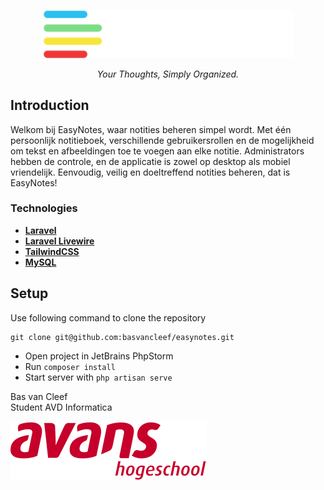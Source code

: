<p align="center"><img src="public/images/logo.svg" width="400" alt="EasyNotes Logo"></p>

<p align="center">
<i>Your Thoughts, Simply Organized.</i>
</p>

## Introduction

Welkom bij EasyNotes, waar notities beheren simpel wordt. Met één persoonlijk notitieboek, verschillende
gebruikersrollen en de mogelijkheid om tekst en afbeeldingen toe te voegen aan elke notitie. Administrators hebben de
controle, en de applicatie is zowel op desktop als mobiel vriendelijk. Eenvoudig, veilig en doeltreffend notities
beheren, dat is EasyNotes!

### Technologies

- **[Laravel](https://laravel.com/)**
- **[Laravel Livewire](https://laravel-livewire.com/docs/2.x/quickstart)**
- **[TailwindCSS](https://tailwindcss.com)**
- **[MySQL](https://dev.mysql.com/doc/)**

## Setup

Use following command to clone the repository

```
git clone git@github.com:basvancleef/easynotes.git
```

- Open project in JetBrains PhpStorm
- Run ``composer install``
- Start server with ``php artisan serve``

<p>Bas van Cleef<br>
Student AVD Informatica<p>

![Avans Logo](public/images/avans-logo.svg)
